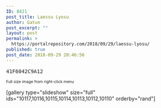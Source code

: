 ```yaml
---
ID: 8421
post_title: Laessu Lyosu
author: Gatun
post_excerpt: ""
layout: post
permalink: >
  https://portalrepository.com/2018/09/29/laessu-lyosu/
published: true
post_date: 2018-09-29 20:46:56
---
```

<pre>41F6042C9A12</pre>
<span style="font-size: 8pt">Full size image from right-click menu</span>

[gallery type="slideshow" size="full" ids="10117,10116,10115,10114,10113,10112,10110" orderby="rand"]
